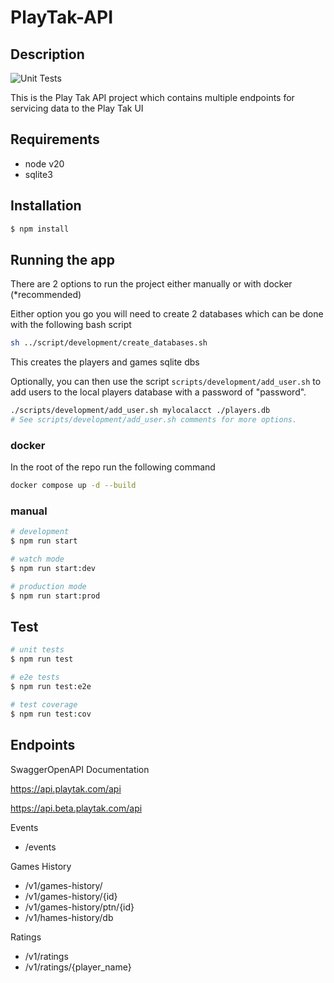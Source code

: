 # PlayTak-API 

## Description

![Unit Tests](https://github.com/USTakAssociation/playtak-api/actions/workflows/ci.yml/badge.svg)

This is the Play Tak API project which contains multiple endpoints for servicing data to the Play Tak UI

## Requirements

- node v20
- sqlite3

## Installation

```bash
$ npm install
```

## Running the app

There are 2 options to run the project either manually or with docker (*recommended)

Either option you go you will need to create 2 databases which can be done with the following bash script

```bash
sh ../script/development/create_databases.sh
```
This creates the players and games sqlite dbs

Optionally, you can then use the script `scripts/development/add_user.sh` to add users to the local players database with a password of "password".

```bash
./scripts/development/add_user.sh mylocalacct ./players.db
# See scripts/development/add_user.sh comments for more options.
```

### docker

In the root of the repo run the following command
```bash
docker compose up -d --build
```

### manual

```bash
# development
$ npm run start

# watch mode
$ npm run start:dev

# production mode
$ npm run start:prod
```

## Test

```bash
# unit tests
$ npm run test

# e2e tests
$ npm run test:e2e

# test coverage
$ npm run test:cov
```

## Endpoints

SwaggerOpenAPI Documentation

https://api.playtak.com/api

https://api.beta.playtak.com/api

Events
- /events

Games History
- /v1/games-history/
- /v1/games-history/{id}
- /v1/games-history/ptn/{id}
- /v1/hames-history/db

Ratings
- /v1/ratings
- /v1/ratings/{player_name}
